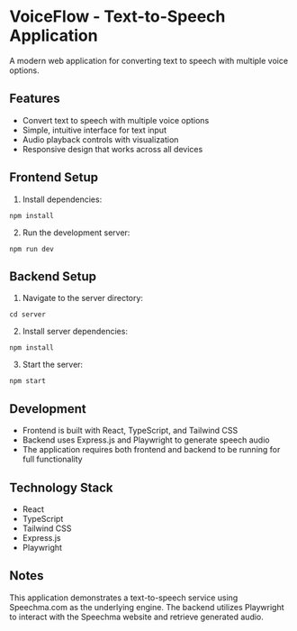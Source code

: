 
# VoiceFlow - Text-to-Speech Application

A modern web application for converting text to speech with multiple voice options.

## Features

- Convert text to speech with multiple voice options
- Simple, intuitive interface for text input
- Audio playback controls with visualization
- Responsive design that works across all devices

## Frontend Setup

1. Install dependencies:
```
npm install
```

2. Run the development server:
```
npm run dev
```

## Backend Setup

1. Navigate to the server directory:
```
cd server
```

2. Install server dependencies:
```
npm install
```

3. Start the server:
```
npm start
```

## Development

- Frontend is built with React, TypeScript, and Tailwind CSS
- Backend uses Express.js and Playwright to generate speech audio
- The application requires both frontend and backend to be running for full functionality

## Technology Stack

- React
- TypeScript
- Tailwind CSS
- Express.js
- Playwright

## Notes

This application demonstrates a text-to-speech service using Speechma.com as the underlying engine. The backend utilizes Playwright to interact with the Speechma website and retrieve generated audio.

